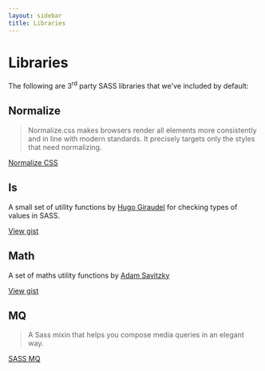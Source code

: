 ```yaml
---
layout: sidebar
title: Libraries
---
```


# Libraries

The following are 3<sup>rd</sup> party SASS libraries that we've included by default:


## Normalize

<blockquote class="quote">
    <p>Normalize.css makes browsers render all elements more consistently and in line with modern standards. It precisely targets only the styles that need normalizing.</p>
</blockquote>

<a href="https://necolas.github.io/normalize.css/" class="btn btn--secondary" target="_blank" rel="external">Normalize CSS</a>


## Is

A small set of utility functions by <a href="http://hugogiraudel.com/" target="_blank" rel="external">Hugo Giraudel</a> for checking types of values in SASS.

<a href="https://gist.github.com/HugoGiraudel/2933ef053ae0bf70ad8b" class="btn btn--secondary" target="_blank" rel="external">View gist</a>


## Math

A set of maths utility functions by <a href="https://github.com/adambom" target="_blank" rel="external">Adam Savitzky</a>

<a href="https://github.com/adambom/Sass-Math/blob/master/math.scss" class="btn btn--secondary" target="_blank" rel="external">View gist</a>


## MQ

<blockquote class="quote">
    <p>A Sass mixin that helps you compose media queries in an elegant way.</p>
</blockquote>

<a href="https://github.com/sass-mq/sass-mq" class="btn btn--secondary" target="_blank" rel="external">SASS MQ</a>